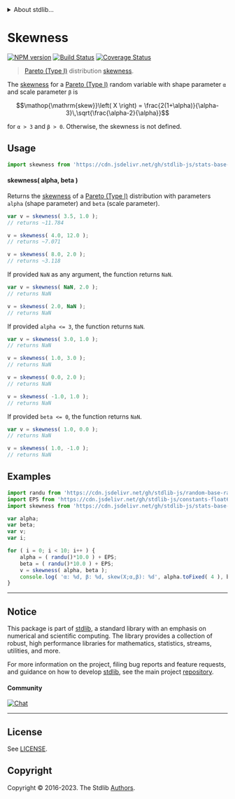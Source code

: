 <!--

@license Apache-2.0

Copyright (c) 2018 The Stdlib Authors.

Licensed under the Apache License, Version 2.0 (the "License");
you may not use this file except in compliance with the License.
You may obtain a copy of the License at

   http://www.apache.org/licenses/LICENSE-2.0

Unless required by applicable law or agreed to in writing, software
distributed under the License is distributed on an "AS IS" BASIS,
WITHOUT WARRANTIES OR CONDITIONS OF ANY KIND, either express or implied.
See the License for the specific language governing permissions and
limitations under the License.

-->


<details>
  <summary>
    About stdlib...
  </summary>
  <p>We believe in a future in which the web is a preferred environment for numerical computation. To help realize this future, we've built stdlib. stdlib is a standard library, with an emphasis on numerical and scientific computation, written in JavaScript (and C) for execution in browsers and in Node.js.</p>
  <p>The library is fully decomposable, being architected in such a way that you can swap out and mix and match APIs and functionality to cater to your exact preferences and use cases.</p>
  <p>When you use stdlib, you can be absolutely certain that you are using the most thorough, rigorous, well-written, studied, documented, tested, measured, and high-quality code out there.</p>
  <p>To join us in bringing numerical computing to the web, get started by checking us out on <a href="https://github.com/stdlib-js/stdlib">GitHub</a>, and please consider <a href="https://opencollective.com/stdlib">financially supporting stdlib</a>. We greatly appreciate your continued support!</p>
</details>

# Skewness

[![NPM version][npm-image]][npm-url] [![Build Status][test-image]][test-url] [![Coverage Status][coverage-image]][coverage-url] <!-- [![dependencies][dependencies-image]][dependencies-url] -->

> [Pareto (Type I)][pareto-distribution] distribution [skewness][skewness].

<!-- Section to include introductory text. Make sure to keep an empty line after the intro `section` element and another before the `/section` close. -->

<section class="intro">

The [skewness][skewness] for a [Pareto (Type I)][pareto-distribution] random variable with shape parameter `α` and scale parameter `β` is

<!-- <equation class="equation" label="eq:pareto_type1_skewness" align="center" raw="\operatorname{skew}\left( X \right) = \frac{2(1+\alpha)}{\alpha-3}\,\sqrt{\frac{\alpha-2}{\alpha}}" alt="Skewness for a Pareto (Type I) distribution."> -->

```math
\mathop{\mathrm{skew}}\left( X \right) = \frac{2(1+\alpha)}{\alpha-3}\,\sqrt{\frac{\alpha-2}{\alpha}}
```

<!-- <div class="equation" align="center" data-raw-text="\operatorname{skew}\left( X \right) = \frac{2(1+\alpha)}{\alpha-3}\,\sqrt{\frac{\alpha-2}{\alpha}}" data-equation="eq:pareto_type1_skewness">
    <img src="https://cdn.jsdelivr.net/gh/stdlib-js/stdlib@51534079fef45e990850102147e8945fb023d1d0/lib/node_modules/@stdlib/stats/base/dists/pareto-type1/skewness/docs/img/equation_pareto_type1_skewness.svg" alt="Skewness for a Pareto (Type I) distribution.">
    <br>
</div> -->

<!-- </equation> -->

for `α > 3` and `β > 0`. Otherwise, the skewness is not defined.

</section>

<!-- /.intro -->

<!-- Package usage documentation. -->



<section class="usage">

## Usage

```javascript
import skewness from 'https://cdn.jsdelivr.net/gh/stdlib-js/stats-base-dists-pareto-type1-skewness@deno/mod.js';
```

#### skewness( alpha, beta )

Returns the [skewness][skewness] of a [Pareto (Type I)][pareto-distribution] distribution with parameters `alpha` (shape parameter) and `beta` (scale parameter).

```javascript
var v = skewness( 3.5, 1.0 );
// returns ~11.784

v = skewness( 4.0, 12.0 );
// returns ~7.071

v = skewness( 8.0, 2.0 );
// returns ~3.118
```

If provided `NaN` as any argument, the function returns `NaN`.

```javascript
var v = skewness( NaN, 2.0 );
// returns NaN

v = skewness( 2.0, NaN );
// returns NaN
```

If provided `alpha <= 3`, the function returns `NaN`.

```javascript
var v = skewness( 3.0, 1.0 );
// returns NaN

v = skewness( 1.0, 3.0 );
// returns NaN

v = skewness( 0.0, 2.0 );
// returns NaN

v = skewness( -1.0, 1.0 );
// returns NaN
```

If provided `beta <= 0`, the function returns `NaN`.

```javascript
var v = skewness( 1.0, 0.0 );
// returns NaN

v = skewness( 1.0, -1.0 );
// returns NaN
```

</section>

<!-- /.usage -->

<!-- Package usage notes. Make sure to keep an empty line after the `section` element and another before the `/section` close. -->

<section class="notes">

</section>

<!-- /.notes -->

<!-- Package usage examples. -->

<section class="examples">

## Examples

<!-- eslint no-undef: "error" -->

```javascript
import randu from 'https://cdn.jsdelivr.net/gh/stdlib-js/random-base-randu@deno/mod.js';
import EPS from 'https://cdn.jsdelivr.net/gh/stdlib-js/constants-float64-eps@deno/mod.js';
import skewness from 'https://cdn.jsdelivr.net/gh/stdlib-js/stats-base-dists-pareto-type1-skewness@deno/mod.js';

var alpha;
var beta;
var v;
var i;

for ( i = 0; i < 10; i++ ) {
    alpha = ( randu()*10.0 ) + EPS;
    beta = ( randu()*10.0 ) + EPS;
    v = skewness( alpha, beta );
    console.log( 'α: %d, β: %d, skew(X;α,β): %d', alpha.toFixed( 4 ), beta.toFixed( 4 ), v.toFixed( 4 ) );
}
```

</section>

<!-- /.examples -->

<!-- Section to include cited references. If references are included, add a horizontal rule *before* the section. Make sure to keep an empty line after the `section` element and another before the `/section` close. -->

<section class="references">

</section>

<!-- /.references -->

<!-- Section for related `stdlib` packages. Do not manually edit this section, as it is automatically populated. -->

<section class="related">

</section>

<!-- /.related -->

<!-- Section for all links. Make sure to keep an empty line after the `section` element and another before the `/section` close. -->


<section class="main-repo" >

* * *

## Notice

This package is part of [stdlib][stdlib], a standard library with an emphasis on numerical and scientific computing. The library provides a collection of robust, high performance libraries for mathematics, statistics, streams, utilities, and more.

For more information on the project, filing bug reports and feature requests, and guidance on how to develop [stdlib][stdlib], see the main project [repository][stdlib].

#### Community

[![Chat][chat-image]][chat-url]

---

## License

See [LICENSE][stdlib-license].


## Copyright

Copyright &copy; 2016-2023. The Stdlib [Authors][stdlib-authors].

</section>

<!-- /.stdlib -->

<!-- Section for all links. Make sure to keep an empty line after the `section` element and another before the `/section` close. -->

<section class="links">

[npm-image]: http://img.shields.io/npm/v/@stdlib/stats-base-dists-pareto-type1-skewness.svg
[npm-url]: https://npmjs.org/package/@stdlib/stats-base-dists-pareto-type1-skewness

[test-image]: https://github.com/stdlib-js/stats-base-dists-pareto-type1-skewness/actions/workflows/test.yml/badge.svg?branch=v0.1.0
[test-url]: https://github.com/stdlib-js/stats-base-dists-pareto-type1-skewness/actions/workflows/test.yml?query=branch:v0.1.0

[coverage-image]: https://img.shields.io/codecov/c/github/stdlib-js/stats-base-dists-pareto-type1-skewness/main.svg
[coverage-url]: https://codecov.io/github/stdlib-js/stats-base-dists-pareto-type1-skewness?branch=main

<!--

[dependencies-image]: https://img.shields.io/david/stdlib-js/stats-base-dists-pareto-type1-skewness.svg
[dependencies-url]: https://david-dm.org/stdlib-js/stats-base-dists-pareto-type1-skewness/main

-->

[chat-image]: https://img.shields.io/gitter/room/stdlib-js/stdlib.svg
[chat-url]: https://app.gitter.im/#/room/#stdlib-js_stdlib:gitter.im

[stdlib]: https://github.com/stdlib-js/stdlib

[stdlib-authors]: https://github.com/stdlib-js/stdlib/graphs/contributors

[umd]: https://github.com/umdjs/umd
[es-module]: https://developer.mozilla.org/en-US/docs/Web/JavaScript/Guide/Modules

[deno-url]: https://github.com/stdlib-js/stats-base-dists-pareto-type1-skewness/tree/deno
[umd-url]: https://github.com/stdlib-js/stats-base-dists-pareto-type1-skewness/tree/umd
[esm-url]: https://github.com/stdlib-js/stats-base-dists-pareto-type1-skewness/tree/esm
[branches-url]: https://github.com/stdlib-js/stats-base-dists-pareto-type1-skewness/blob/main/branches.md

[stdlib-license]: https://raw.githubusercontent.com/stdlib-js/stats-base-dists-pareto-type1-skewness/main/LICENSE

[pareto-distribution]: https://en.wikipedia.org/wiki/Pareto_distribution

[skewness]: https://en.wikipedia.org/wiki/Skewness

</section>

<!-- /.links -->
